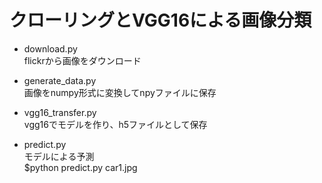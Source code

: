 # クローリングとVGG16による画像分類

- download.py <br>
flickrから画像をダウンロード

- generate_data.py <br>
画像をnumpy形式に変換してnpyファイルに保存

- vgg16_transfer.py <br>
vgg16でモデルを作り、h5ファイルとして保存

- predict.py <br>
モデルによる予測 <br>
$python predict.py car1.jpg

